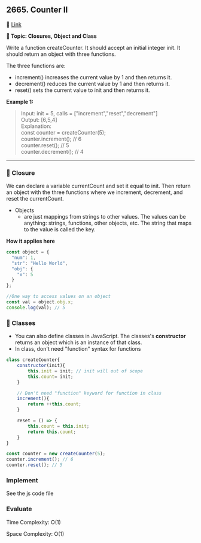 ## 2665. Counter II

🔗 [Link](https://leetcode.com/problems/counter-ii/description/)

**📝 Topic: Closures, Object and Class**

Write a function createCounter. It should accept an initial integer init. It should return an object with three functions.

The three functions are:

- increment() increases the current value by 1 and then returns it.
- decrement() reduces the current value by 1 and then returns it.
- reset() sets the current value to init and then returns it.

**Example 1:**

>Input: init = 5, calls = ["increment","reset","decrement"]  
Output: [6,5,4]  
Explanation:  
const counter = createCounter(5);  
counter.increment(); // 6  
counter.reset(); // 5  
counter.decrement(); // 4  


  ----


### 💫 Closure

We can declare a variable currentCount and set it equal to init. Then return an object with the three functions where we increment, decrement, and reset the currentCount.

- Objects
  - are just mappings from strings to other values. The values can be anything: strings, functions, other objects, etc. The string that maps to the value is called the key.

**How it applies here**
```js
const object = {
  "num": 1,
  "str": "Hello World",
  "obj": {
    "x": 5
  }
};

//One way to access values on an object
const val = object.obj.x;
console.log(val); // 5
```

### 💫 Classes

- You can also define classes in JavaScript. The classes's **constructor** returns an object which is an instance of that class.
- In class, don't need "function" syntax for functions

```js
class createCounter{
    constructor(init){
        this.init = init; // init will out of scope
        this.count= init;
    }

    // Don't need "function" keyword for function in class
    increment(){
        return ++this.count;
    }

    reset = () => {
        this.count = this.init;
        return this.count;
    }
}

const counter = new createCounter(5);
counter.increment(); // 6
counter.reset(); // 5
```

### Implement
See the js code file

### Evaluate

Time Complexity: O(1)

Space Complexity: O(1)
